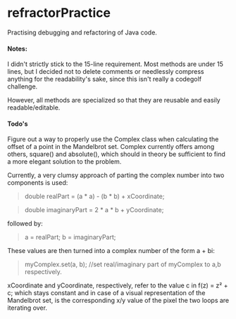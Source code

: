 # refractorPractice
Practising debugging and refactoring of Java code.

#### Notes:
I didn't strictly stick to the 15-line requirement. Most methods are under 15 lines, but I decided not to delete comments or needlessly compress anything for the readability's sake, since this isn't really a codegolf challenge.

However, all methods are specialized so that they are reusable and easily readable/editable.

#### Todo's

Figure out a way to properly use the Complex class when calculating the offset of a point in the Mandelbrot set. Complex currently offers among others, square() and absolute(), which should in theory be sufficient to find a more elegant solution to the problem.

Currently, a very clumsy approach of parting the complex number into two components is used:

>  double realPart = (a * a) - (b * b) + xCoordinate;

>  double imaginaryPart = 2 * a * b + yCoordinate;

followed by:

>  a = realPart;
>  b = imaginaryPart;

These values are then turned into a complex number of the form a + bi:

> myComplex.set(a, b); //set real/imaginary part of myComplex to a,b respectively.


xCoordinate and yCoordinate, respectively, refer to the value c in f(z) = z² + c; which stays constant and in case of a visual representation of the Mandelbrot set, is the corresponding x/y value of the pixel the two loops are iterating over.



